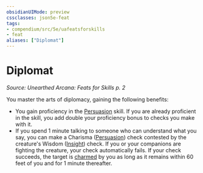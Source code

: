 ```yaml
---
obsidianUIMode: preview
cssclasses: json5e-feat
tags:
- compendium/src/5e/uafeatsforskills
- feat
aliases: ["Diplomat"]
---
```

# Diplomat
*Source: Unearthed Arcana: Feats for Skills p. 2*  

You master the arts of diplomacy, gaining the following benefits:

- You gain proficiency in the [Persuasion](/Systems/5e/rules/skills.md#Persuasion) skill. If you are already proficient in the skill, you add double your proficiency bonus to checks you make with it.  
- If you spend 1 minute talking to someone who can understand what you say, you can make a Charisma ([Persuasion](/Systems/5e/rules/skills.md#Persuasion)) check contested by the creature's Wisdom ([Insight](/Systems/5e/rules/skills.md#Insight)) check. If you or your companions are fighting the creature, your check automatically fails. If your check succeeds, the target is [charmed](/Systems/5e/rules/conditions.md#charmed) by you as long as it remains within 60 feet of you and for 1 minute thereafter.
